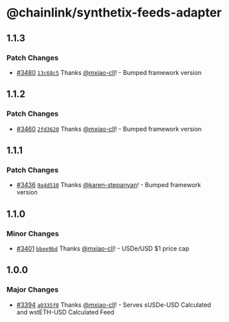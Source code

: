 # @chainlink/synthetix-feeds-adapter

## 1.1.3

### Patch Changes

- [#3480](https://github.com/smartcontractkit/external-adapters-js/pull/3480) [`13c68c5`](https://github.com/smartcontractkit/external-adapters-js/commit/13c68c550cd0131940c41eb28d2f257d68d6312c) Thanks [@mxiao-cll](https://github.com/mxiao-cll)! - Bumped framework version

## 1.1.2

### Patch Changes

- [#3460](https://github.com/smartcontractkit/external-adapters-js/pull/3460) [`2fd3620`](https://github.com/smartcontractkit/external-adapters-js/commit/2fd362051a0b8f9b1c0c564ade41780fcf9f379b) Thanks [@mxiao-cll](https://github.com/mxiao-cll)! - Bumped framework version

## 1.1.1

### Patch Changes

- [#3436](https://github.com/smartcontractkit/external-adapters-js/pull/3436) [`9a4d510`](https://github.com/smartcontractkit/external-adapters-js/commit/9a4d510dff13669760a91738dbe7df524f077483) Thanks [@karen-stepanyan](https://github.com/karen-stepanyan)! - Bumped framework version

## 1.1.0

### Minor Changes

- [#3401](https://github.com/smartcontractkit/external-adapters-js/pull/3401) [`bbee9bd`](https://github.com/smartcontractkit/external-adapters-js/commit/bbee9bd7b604cef7f971e46da1046236624ff769) Thanks [@mxiao-cll](https://github.com/mxiao-cll)! - USDe/USD $1 price cap

## 1.0.0

### Major Changes

- [#3394](https://github.com/smartcontractkit/external-adapters-js/pull/3394) [`a0335f0`](https://github.com/smartcontractkit/external-adapters-js/commit/a0335f0cef306b38b53cffe7d098ed110a1075df) Thanks [@mxiao-cll](https://github.com/mxiao-cll)! - Serves sUSDe-USD Calculated and wstETH-USD Calculated Feed
